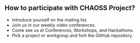 
## How to participate with CHAOSS Project?

- Introduce yourself on the mailing list.
- Join us in our weekly video conferences.
- Come see us at Conferences, Workshops, and Hackathons.
- Pick a project or workgroup and fork the GitHub repository.
